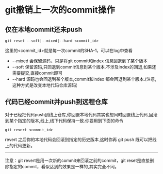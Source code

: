 # git撤销上一次的commit操作
## 仅在本地commit还未push
```shell
git reset --soft|--mixed|--hard <commit_id>
```
这里的<commit_id>就是每一次commit的SHA-1，可以在log中查看

- --mixed 会保留源码，只是将git commit和index 信息回退到了某个版本
- --soft 保留源码,只回退到commit信息到某个版本.不涉及index的回退,如果还需要提交,直接commit即可
- --hard    源码也会回退到某个版本,commit和index 都会回退到某个版本.(注意,这种方式是改变本地代码仓库源码)

## 代码已经commit并push到远程仓库
对于已经把代码push到线上仓库,你回退本地代码其实也想同时回退线上代码,回滚到某个指定的版本,线上,线下代码保持一致.你要用到下面的命令
```shell
git revert <commit_id>
```
revert 之后你的本地代码会回滚到指定的历史版本,这时你再 git push 既可以把线上的代码更新。

----------------
注意：git revert是用一次新的commit来回滚之前的commit，git reset是直接删除指定的commit，看似达到的效果是一样的,其实完全不同。
